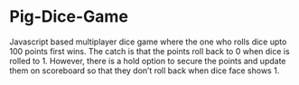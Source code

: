 # Pig-Dice-Game

Javascript based multiplayer dice game where the one who rolls dice upto 100 points first wins. 
The catch is that the points roll back to 0 when dice is rolled to 1. 
However, there is a hold option to secure the points and update them on scoreboard so that they don’t roll back when dice face shows 1. 
